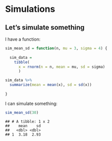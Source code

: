 Simulations
================

## Let’s simulate something

I have a function:

``` r
sim_mean_sd = function(n, mu = 3, sigma = 4) {
  
  sim_data = 
    tibble(
      x = rnorm(n = n, mean = mu, sd = sigma)
      )

sim_data %>% 
  summarize(mean = mean(x), sd = sd(x))
  
}
```

I can simulate something:

``` r
sim_mean_sd(30)
```

    ## # A tibble: 1 x 2
    ##    mean    sd
    ##   <dbl> <dbl>
    ## 1  3.18  2.93
